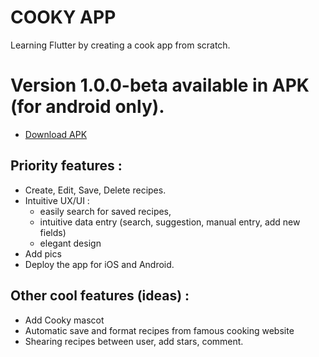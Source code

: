 # COOKY APP
Learning Flutter by creating a cook app from scratch.

# Version 1.0.0-beta available in APK (for android only).
- [Download APK](/build/app/outputs/flutter-apk.zip)

 ## Priority features : 
- Create, Edit, Save, Delete recipes.
- Intuitive UX/UI :
  - easily search for saved recipes,
  - intuitive data entry (search, suggestion, manual entry, add new fields)
  - elegant design
- Add pics
- Deploy the app for iOS and Android. 

 ## Other cool features (ideas) : 
 - Add Cooky mascot
 - Automatic save and format recipes from famous cooking website
 - Shearing recipes between user, add stars, comment.

